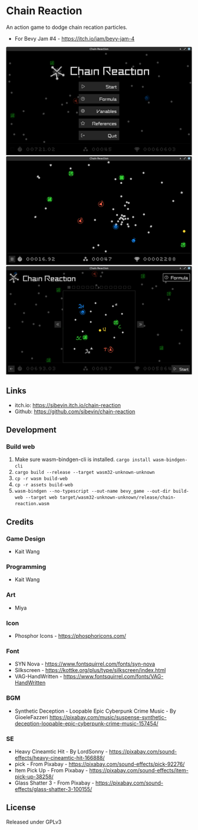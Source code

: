 # Chain Reaction

An action game to dodge chain recation particles.

- For Bevy Jam #4 - https://itch.io/jam/bevy-jam-4

![Main Menu](https://raw.githubusercontent.com/sibevin/chain-reaction/main/screenshots/cr_01.png)
![Gameplay](https://raw.githubusercontent.com/sibevin/chain-reaction/main/screenshots/cr_03.png)
![Help](https://raw.githubusercontent.com/sibevin/chain-reaction/main/screenshots/cr_02.png)

## Links

- itch.io: https://sibevin.itch.io/chain-reaction
- Github: https://github.com/sibevin/chain-reaction

## Development

### Build web

1. Make sure wasm-bindgen-cli is installed. `cargo install wasm-bindgen-cli`
2. `cargo build --release --target wasm32-unknown-unknown`
3. `cp -r wasm build-web`
4. `cp -r assets build-web`
5. `wasm-bindgen --no-typescript --out-name bevy_game --out-dir build-web --target web target/wasm32-unknown-unknown/release/chain-reaction.wasm`

## Credits

### Game Design

- Kait Wang

### Programming

- Kait Wang

### Art

- Miya

### Icon

- Phosphor Icons - https://phosphoricons.com/

### Font

- SYN Nova - https://www.fontsquirrel.com/fonts/syn-nova
- Silkscreen - https://kottke.org/plus/type/silkscreen/index.html
- VAG-HandWritten - https://www.fontsquirrel.com/fonts/VAG-HandWritten

### BGM

- Synthetic Deception - Loopable Epic Cyberpunk Crime Music - By GioeleFazzeri
  https://pixabay.com/music/suspense-synthetic-deception-loopable-epic-cyberpunk-crime-music-157454/

### SE

- Heavy Cineamtic Hit - By LordSonny - https://pixabay.com/sound-effects/heavy-cineamtic-hit-166888/
- pick - From Pixabay - https://pixabay.com/sound-effects/pick-92276/
- Item Pick Up - From Pixabay - https://pixabay.com/sound-effects/item-pick-up-38258/
- Glass Shatter 3 - From Pixabay - https://pixabay.com/sound-effects/glass-shatter-3-100155/

## License

Released under GPLv3
